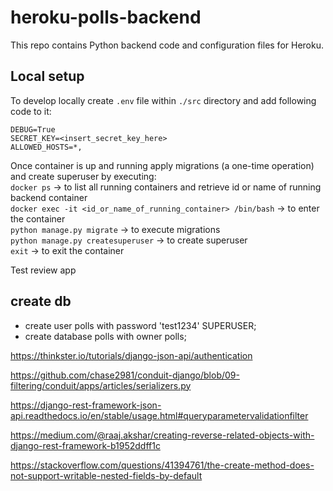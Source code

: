 # heroku-polls-backend

This repo contains Python backend code and configuration files for Heroku.

## Local setup

To develop locally create `.env` file within `./src` directory and add following code to it:  
```
DEBUG=True
SECRET_KEY=<insert_secret_key_here>
ALLOWED_HOSTS=*,
```

Once container is up and running apply migrations (a one-time operation) and create superuser by executing:  
`docker ps` -> to list all running containers and retrieve id or name of running backend container  
`docker exec -it <id_or_name_of_running_container> /bin/bash` -> to enter the container  
`python manage.py migrate` -> to execute migrations  
`python manage.py createsuperuser` -> to create superuser  
`exit` -> to exit the container  

Test review app

## create db
- create user polls with password 'test1234' SUPERUSER;
- create database polls with owner polls;


https://thinkster.io/tutorials/django-json-api/authentication

https://github.com/chase2981/conduit-django/blob/09-filtering/conduit/apps/articles/serializers.py

https://django-rest-framework-json-api.readthedocs.io/en/stable/usage.html#queryparametervalidationfilter

https://medium.com/@raaj.akshar/creating-reverse-related-objects-with-django-rest-framework-b1952ddff1c

https://stackoverflow.com/questions/41394761/the-create-method-does-not-support-writable-nested-fields-by-default

